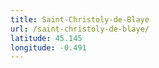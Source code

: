 ```yaml
---
title: Saint-Christoly-de-Blaye
url: /saint-christoly-de-blaye/
latitude: 45.145
longitude: -0.491
---
```

